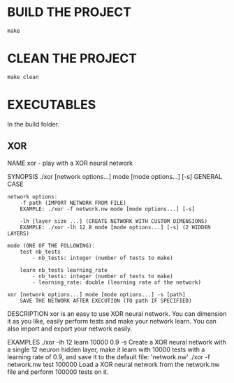 # BUILD THE PROJECT
`make`

# CLEAN THE PROJECT
`make clean`

# EXECUTABLES
In the build folder.

## XOR

NAME
    xor - play with a XOR neural network

SYNOPSIS
    ./xor [network options...] mode [mode options...] [-s] GENERAL CASE

    network options:
        -f path (IMPORT NETWORK FROM FILE)
        EXAMPLE: ./xor -f network.nw mode [mode options...] [-s]

        -lh [layer size ...] (CREATE NETWORK WITH CUSTOM DIMENSIONS)
        EXAMPLE: ./xor -lh 12 8 mode [mode options...] [-s] (2 HIDDEN LAYERS)

    mode (ONE OF THE FOLLOWING):
        test nb_tests
            - nb_tests: integer (number of tests to make)

        learn nb_tests learning_rate
            - nb_tests: integer (number of tests to make)
            - learning_rate: double (learning rate of the network)

    xor [network options...] mode [mode options...] -s [path]
        SAVE THE NETWORK AFTER EXECUTION (TO path IF SPECIFIED)

DESCRIPTION
    xor is an easy to use XOR neural network. You can dimension it as you like,
    easily perform tests and make your network learn. You can also import and
    export your network easily.

EXAMPLES
    ./xor -lh 12 learn 10000 0.9 -s
        Create a XOR neural network with a single 12 neuron hidden layer, make
        it learn with 10000 tests with a learning rate of 0.9, and save it to
        the default file: 'network.nw'
    ./xor -f network.nw test 100000
        Load a XOR neural network from the network.nw file and perform 100000
        tests on it.

